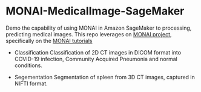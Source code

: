# MONAI-MedicalImage-SageMaker
Demo the capability of using MONAI in Amazon SageMaker to processing, predicting medical images. This repo leverages on [MONAI project](https://github.com/Project-MONAI), specifically on the [MONAI tutorials](https://github.com/Project-MONAI/tutorials)

+ Classification
  Classification of 2D CT images in DICOM format into  COVID-19 infection, Community Acquired Pneumonia and  normal conditions. 
  
+ Segementation 
  Segmentation of spleen from 3D CT images, captured in NIFTI format.   
